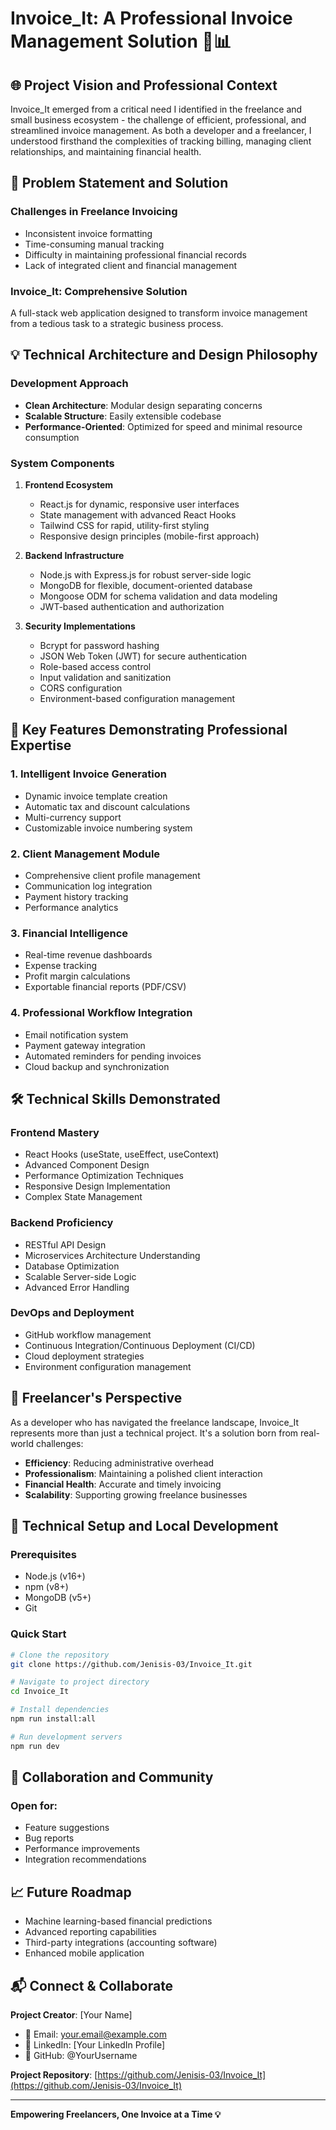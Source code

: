 # Invoice_It: A Professional Invoice Management Solution 💼📊

## 🌐 Project Vision and Professional Context

Invoice_It emerged from a critical need I identified in the freelance and small business ecosystem - the challenge of efficient, professional, and streamlined invoice management. As both a developer and a freelancer, I understood firsthand the complexities of tracking billing, managing client relationships, and maintaining financial health.

## 🎯 Problem Statement and Solution

### Challenges in Freelance Invoicing
- Inconsistent invoice formatting
- Time-consuming manual tracking
- Difficulty in maintaining professional financial records
- Lack of integrated client and financial management

### Invoice_It: Comprehensive Solution
A full-stack web application designed to transform invoice management from a tedious task to a strategic business process.

## 💡 Technical Architecture and Design Philosophy

### Development Approach
- **Clean Architecture**: Modular design separating concerns
- **Scalable Structure**: Easily extensible codebase
- **Performance-Oriented**: Optimized for speed and minimal resource consumption

### System Components
1. **Frontend Ecosystem**
   - React.js for dynamic, responsive user interfaces
   - State management with advanced React Hooks
   - Tailwind CSS for rapid, utility-first styling
   - Responsive design principles (mobile-first approach)

2. **Backend Infrastructure**
   - Node.js with Express.js for robust server-side logic
   - MongoDB for flexible, document-oriented database
   - Mongoose ODM for schema validation and data modeling
   - JWT-based authentication and authorization

3. **Security Implementations**
   - Bcrypt for password hashing
   - JSON Web Token (JWT) for secure authentication
   - Role-based access control
   - Input validation and sanitization
   - CORS configuration
   - Environment-based configuration management

## 🚀 Key Features Demonstrating Professional Expertise

### 1. Intelligent Invoice Generation
- Dynamic invoice template creation
- Automatic tax and discount calculations
- Multi-currency support
- Customizable invoice numbering system

### 2. Client Management Module
- Comprehensive client profile management
- Communication log integration
- Payment history tracking
- Performance analytics

### 3. Financial Intelligence
- Real-time revenue dashboards
- Expense tracking
- Profit margin calculations
- Exportable financial reports (PDF/CSV)

### 4. Professional Workflow Integration
- Email notification system
- Payment gateway integration
- Automated reminders for pending invoices
- Cloud backup and synchronization

## 🛠 Technical Skills Demonstrated

### Frontend Mastery
- React Hooks (useState, useEffect, useContext)
- Advanced Component Design
- Performance Optimization Techniques
- Responsive Design Implementation
- Complex State Management

### Backend Proficiency
- RESTful API Design
- Microservices Architecture Understanding
- Database Optimization
- Scalable Server-side Logic
- Advanced Error Handling

### DevOps and Deployment
- GitHub workflow management
- Continuous Integration/Continuous Deployment (CI/CD)
- Cloud deployment strategies
- Environment configuration management

## 💼 Freelancer's Perspective

As a developer who has navigated the freelance landscape, Invoice_It represents more than just a technical project. It's a solution born from real-world challenges:

- **Efficiency**: Reducing administrative overhead
- **Professionalism**: Maintaining a polished client interaction
- **Financial Health**: Accurate and timely invoicing
- **Scalability**: Supporting growing freelance businesses

## 🔧 Technical Setup and Local Development

### Prerequisites
- Node.js (v16+)
- npm (v8+)
- MongoDB (v5+)
- Git

### Quick Start
```bash
# Clone the repository
git clone https://github.com/Jenisis-03/Invoice_It.git

# Navigate to project directory
cd Invoice_It

# Install dependencies
npm run install:all

# Run development servers
npm run dev
```

## 🤝 Collaboration and Community

### Open for:
- Feature suggestions
- Bug reports
- Performance improvements
- Integration recommendations

## 📈 Future Roadmap
- Machine learning-based financial predictions
- Advanced reporting capabilities
- Third-party integrations (accounting software)
- Enhanced mobile application

## 📬 Connect & Collaborate

**Project Creator**: [Your Name]
- 📧 Email: your.email@example.com
- 🔗 LinkedIn: [Your LinkedIn Profile]
- 🐙 GitHub: @YourUsername

**Project Repository**: 
[https://github.com/Jenisis-03/Invoice_It](https://github.com/Jenisis-03/Invoice_It)

---

**Empowering Freelancers, One Invoice at a Time 💡**
